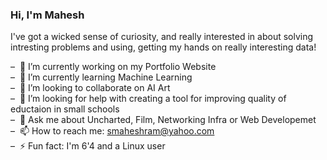 ### Hi, I'm Mahesh

I've got a wicked sense of curiosity, and really interested in about solving intresting problems and using, getting my hands on really interesting data!

&#8211;&nbsp; 🔭 I’m currently working on my Portfolio Website<br />
&#8211;&nbsp; 🌱 I’m currently learning Machine Learning<br />
&#8211;&nbsp; 👯 I’m looking to collaborate on AI Art<br />
&#8211;&nbsp; 🤔 I’m looking for help with creating a tool for improving quality of eductaion in small schools<br />
&#8211;&nbsp; 💬 Ask me about Uncharted, Film, Networking Infra or Web Developemet<br />
&#8211;&nbsp; 📫 How to reach me: smaheshram@yahoo.com<br />
&#8211;&nbsp; ⚡ Fun fact: I'm 6'4 and a Linux user<br />
